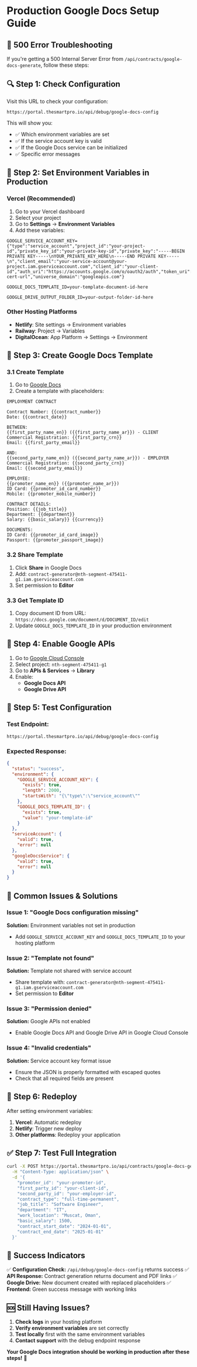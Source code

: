 # Production Google Docs Setup Guide

## 🚨 **500 Error Troubleshooting**

If you're getting a 500 Internal Server Error from `/api/contracts/google-docs-generate`, follow these steps:

## 🔍 **Step 1: Check Configuration**

Visit this URL to check your configuration:
```
https://portal.thesmartpro.io/api/debug/google-docs-config
```

This will show you:
- ✅ Which environment variables are set
- ✅ If the service account key is valid
- ✅ If the Google Docs service can be initialized
- ✅ Specific error messages

## 🔧 **Step 2: Set Environment Variables in Production**

### **Vercel (Recommended)**
1. Go to your Vercel dashboard
2. Select your project
3. Go to **Settings** → **Environment Variables**
4. Add these variables:

```env
GOOGLE_SERVICE_ACCOUNT_KEY={"type":"service_account","project_id":"your-project-id","private_key_id":"your-private-key-id","private_key":"-----BEGIN PRIVATE KEY-----\nYOUR_PRIVATE_KEY_HERE\n-----END PRIVATE KEY-----\n","client_email":"your-service-account@your-project.iam.gserviceaccount.com","client_id":"your-client-id","auth_uri":"https://accounts.google.com/o/oauth2/auth","token_uri":"https://oauth2.googleapis.com/token","auth_provider_x509_cert_url":"https://www.googleapis.com/oauth2/v1/certs","client_x509_cert_url":"your-cert-url","universe_domain":"googleapis.com"}

GOOGLE_DOCS_TEMPLATE_ID=your-template-document-id-here

GOOGLE_DRIVE_OUTPUT_FOLDER_ID=your-output-folder-id-here
```

### **Other Hosting Platforms**
- **Netlify**: Site settings → Environment variables
- **Railway**: Project → Variables
- **DigitalOcean**: App Platform → Settings → Environment

## 📝 **Step 3: Create Google Docs Template**

### **3.1 Create Template**
1. Go to [Google Docs](https://docs.google.com/document/create)
2. Create a template with placeholders:

```
EMPLOYMENT CONTRACT

Contract Number: {{contract_number}}
Date: {{contract_date}}

BETWEEN:
{{first_party_name_en}} ({{first_party_name_ar}}) - CLIENT
Commercial Registration: {{first_party_crn}}
Email: {{first_party_email}}

AND:
{{second_party_name_en}} ({{second_party_name_ar}}) - EMPLOYER
Commercial Registration: {{second_party_crn}}
Email: {{second_party_email}}

EMPLOYEE:
{{promoter_name_en}} ({{promoter_name_ar}})
ID Card: {{promoter_id_card_number}}
Mobile: {{promoter_mobile_number}}

CONTRACT DETAILS:
Position: {{job_title}}
Department: {{department}}
Salary: {{basic_salary}} {{currency}}

DOCUMENTS:
ID Card: {{promoter_id_card_image}}
Passport: {{promoter_passport_image}}
```

### **3.2 Share Template**
1. Click **Share** in Google Docs
2. Add: `contract-generator@nth-segment-475411-g1.iam.gserviceaccount.com`
3. Set permission to **Editor**

### **3.3 Get Template ID**
1. Copy document ID from URL: `https://docs.google.com/document/d/DOCUMENT_ID/edit`
2. Update `GOOGLE_DOCS_TEMPLATE_ID` in your production environment

## 🔧 **Step 4: Enable Google APIs**

1. Go to [Google Cloud Console](https://console.cloud.google.com)
2. Select project: `nth-segment-475411-g1`
3. Go to **APIs & Services** → **Library**
4. Enable:
   - **Google Docs API**
   - **Google Drive API**

## 🧪 **Step 5: Test Configuration**

### **Test Endpoint:**
```
https://portal.thesmartpro.io/api/debug/google-docs-config
```

### **Expected Response:**
```json
{
  "status": "success",
  "environment": {
    "GOOGLE_SERVICE_ACCOUNT_KEY": {
      "exists": true,
      "length": 2000,
      "startsWith": "{\"type\":\"service_account\""
    },
    "GOOGLE_DOCS_TEMPLATE_ID": {
      "exists": true,
      "value": "your-template-id"
    }
  },
  "serviceAccount": {
    "valid": true,
    "error": null
  },
  "googleDocsService": {
    "valid": true,
    "error": null
  }
}
```

## 🚨 **Common Issues & Solutions**

### **Issue 1: "Google Docs configuration missing"**
**Solution:** Environment variables not set in production
- Add `GOOGLE_SERVICE_ACCOUNT_KEY` and `GOOGLE_DOCS_TEMPLATE_ID` to your hosting platform

### **Issue 2: "Template not found"**
**Solution:** Template not shared with service account
- Share template with: `contract-generator@nth-segment-475411-g1.iam.gserviceaccount.com`
- Set permission to **Editor**

### **Issue 3: "Permission denied"**
**Solution:** Google APIs not enabled
- Enable Google Docs API and Google Drive API in Google Cloud Console

### **Issue 4: "Invalid credentials"**
**Solution:** Service account key format issue
- Ensure the JSON is properly formatted with escaped quotes
- Check that all required fields are present

## 🔄 **Step 6: Redeploy**

After setting environment variables:
1. **Vercel**: Automatic redeploy
2. **Netlify**: Trigger new deploy
3. **Other platforms**: Redeploy your application

## ✅ **Step 7: Test Full Integration**

```bash
curl -X POST https://portal.thesmartpro.io/api/contracts/google-docs-generate \
  -H "Content-Type: application/json" \
  -d '{
    "promoter_id": "your-promoter-id",
    "first_party_id": "your-client-id",
    "second_party_id": "your-employer-id",
    "contract_type": "full-time-permanent",
    "job_title": "Software Engineer",
    "department": "IT",
    "work_location": "Muscat, Oman",
    "basic_salary": 1500,
    "contract_start_date": "2024-01-01",
    "contract_end_date": "2025-01-01"
  }'
```

## 🎉 **Success Indicators**

✅ **Configuration Check:** `/api/debug/google-docs-config` returns success
✅ **API Response:** Contract generation returns document and PDF links
✅ **Google Drive:** New document created with replaced placeholders
✅ **Frontend:** Green success message with working links

## 🆘 **Still Having Issues?**

1. **Check logs** in your hosting platform
2. **Verify environment variables** are set correctly
3. **Test locally** first with the same environment variables
4. **Contact support** with the debug endpoint response

**Your Google Docs integration should be working in production after these steps!** 🚀
